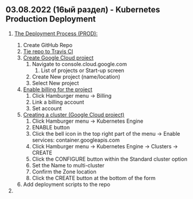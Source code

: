 ## 03.08.2022 (16ый раздел) - Kubernetes Production Deployment

1. [The Deployment Process (PROD):](https://www.udemy.com/course/docker-and-kubernetes-the-complete-guide/learn/lecture/11628194#overview)
   1. Create GitHub Repo
   2. [Tie repo to Travis CI](https://www.udemy.com/course/docker-and-kubernetes-the-complete-guide/learn/lecture/11628202#overview)
   3. [Create Google Cloud project](https://www.udemy.com/course/docker-and-kubernetes-the-complete-guide/learn/lecture/11628204#overview)
      1. Navigate to console.cloud.google.com
         1. List of projects or Start-up screen
      2. Create New project (name/location)
      3. Select New project
   4. [Enable billing for the project](https://www.udemy.com/course/docker-and-kubernetes-the-complete-guide/learn/lecture/11628206#overview)
      1. Click Hamburger menu -> Billing
      2. Link a billing account
      3. Set account
   5. [Creating a cluster (Google Cloud project)](https://www.udemy.com/course/docker-and-kubernetes-the-complete-guide/learn/lecture/11628212#overview)
      1. Click Hamburger menu -> Kubernetes Engine
      2. ENABLE button
      3. Click the bell icon in the top right part of the menu -> Enable services: container.googleapis.com
      4. Click Hamburger menu -> Kubernetes Engine -> Clusters -> CREATE
      5. Click the CONFIGURE button within the Standard cluster option
      6. Set the Name to multi-cluster
      7. Confirm the Zone location
      8. Click the CREATE button at the bottom of the form
   6. Add deployment scripts to the repo
   
2. 
